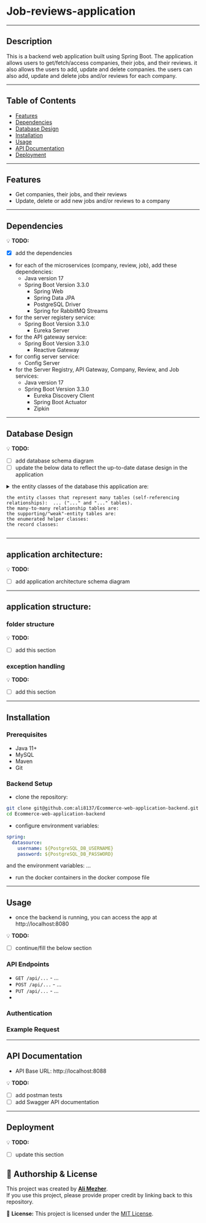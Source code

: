 # Job-reviews-application

---

## Description
This is a backend web application built using Spring Boot. The application allows users to get/fetch/access companies, their jobs, and their reviews. it also allows the users to add, update and delete companies. the users can also add, update and delete jobs and/or reviews for each company.

---

## Table of Contents
- [Features](#features)
- [Dependencies](#dependencies)
- [Database Design](#Database-Design)
- [Installation](#installation)
- [Usage](#usage)
- [API Documentation](#API-Documentation)
- [Deployment](#deployment)

---

## Features
- Get companies, their jobs, and their reviews
- Update, delete or add new jobs and/or reviews to a company

---

## Dependencies
💡 **TODO:** 
- [x] add the dependencies
- for each of the microservices (company, review, job), add these dependencies:
  - Java version 17
  - Spring Boot Version 3.3.0
    - Spring Web
    - Spring Data JPA
    - PostgreSQL Driver
    - Spring for RabbitMQ Streams
- for the server registery service:
  - Spring Boot Version 3.3.0
    - Eureka Server
- for the API gateway service:
  - Spring Boot Version 3.3.0
    - Reactive Gateway
- for config server service:
  - Config Server
- for the Server Registry, API Gateway, Company, Review, and Job services:
  - Java version 17
  - Spring Boot Version 3.3.0
    - Eureka Discovery Client
    - Spring Boot Actuator
    - Zipkin

---

## Database Design
💡 **TODO:** 
- [ ] add database schema diagram
- [ ] update the below data to reflect the up-to-date datase design in the application

<details>
  <summary>
    the entity classes of the database this application are: 

    the entity classes that represent many tables (self-referencing relationships):  ... ("..." and "..." tables).
    the many-to-many relationship tables are: 
    the supporting/"weak"-entity tables are: 
    the enumerated helper classes: 
    the record classes: 
  </summary>

  - relationships:
    - ... table:
      - has one-to-many relationship with ... table
    - ... table:
      - has many-to-one relationship with ... table

  - association of the database tables with their functionsalities/features in the application:
    - product table:
      - to ...
    - user table:
      - for ...
      - for ...
</details>

---

## application architecture:

💡 **TODO:** 
- [ ] add application architecture schema diagram

---

## application structure:


### folder structure
💡 **TODO:** 
- [ ] add this section

### exception handling
💡 **TODO:** 
- [ ] add this section

---

## Installation


### Prerequisites
- Java 11+
- MySQL
- Maven
- Git


### Backend Setup
- clone the repository:

```bash
git clone git@github.com:ali8137/Ecommerce-web-application-backend.git
cd Ecommerce-web-application-backend
```

- configure environment variables:

```YAML
spring:
  datasource:
    username: ${PostgreSQL_DB_USERNAME}
    password: ${PostgreSQL_DB_PASSWORD}
```

and the environment variables: ...

- run the docker containers in the docker compose file

---

## Usage
- once the backend is running, you can access the app at http://localhost:8080

💡 **TODO:** 
- [ ] continue/fill the below section
### API Endpoints
- `GET /api/...` - ...
- `POST /api/...` - ...
- `PUT /api/...` - ...
- 

### Authentication


### Example Request


---

## API Documentation
- API Base URL: http://localhost:8088

💡 **TODO:** 
- [ ] add postman tests
- [ ] add Swagger API documentation

---

## Deployment

💡 **TODO:** 
- [ ] update this section

## 📌 Authorship & License  

This project was created by **[Ali Mezher](https://github.com/ali8137)**.  
If you use this project, please provide proper credit by linking back to this repository.  

📜 **License:** This project is licensed under the [MIT License](LICENSE).  
